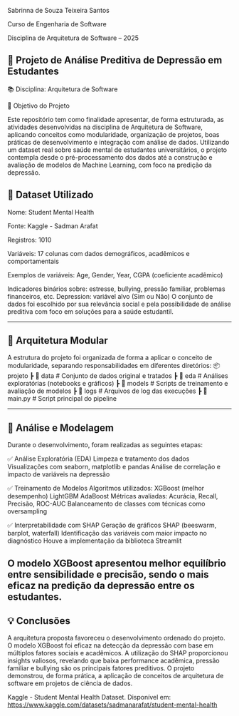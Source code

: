 Sabrinna de Souza Teixeira Santos

Curso de Engenharia de Software 

Disciplina de Arquitetura de Software – 2025

🧠 Projeto de Análise Preditiva de Depressão em Estudantes
---------------------------
📚 Disciplina: Arquitetura de Software

📌 Objetivo do Projeto

Este repositório tem como finalidade apresentar, de forma estruturada, as atividades desenvolvidas na disciplina de Arquitetura de Software, aplicando conceitos como modularidade, organização de projetos, boas práticas de desenvolvimento e integração com análise de dados.
Utilizando um dataset real sobre saúde mental de estudantes universitários, o projeto contempla desde o pré-processamento dos dados até a construção e avaliação de modelos de Machine Learning, com foco na predição da depressão.

📁 Dataset Utilizado
---------
Nome: Student Mental Health

Fonte: Kaggle - Sadman Arafat

Registros: 1010

Variáveis: 17 colunas com dados demográficos, acadêmicos e comportamentais

Exemplos de variáveis:  Age, Gender, Year, CGPA (coeficiente acadêmico)

Indicadores binários sobre: estresse, bullying, pressão familiar, problemas financeiros, etc.
Depression: variável alvo (Sim ou Não)
O conjunto de dados foi escolhido por sua relevância social e pela possibilidade de análise preditiva com foco em soluções para a saúde estudantil.

-----------
🧱 Arquitetura Modular
---------
A estrutura do projeto foi organizada de forma a aplicar o conceito de modularidade, separando responsabilidades em diferentes diretórios:
📦 projeto
 ┣ 📂 data              # Conjunto de dados original e tratados
 ┣ 📂 eda               # Análises exploratórias (notebooks e gráficos)
 ┣ 📂 models            # Scripts de treinamento e avaliação de modelos
 ┣ 📂 logs              # Arquivos de log das execuções
 ┣ 📜 main.py           # Script principal do pipeline

------------
🔎 Análise e Modelagem
-------
Durante o desenvolvimento, foram realizadas as seguintes etapas:

✅ Análise Exploratória (EDA)
Limpeza e tratamento dos dados
Visualizações com seaborn, matplotlib e pandas
Análise de correlação e impacto de variáveis na depressão

✅ Treinamento de Modelos
Algoritmos utilizados:
XGBoost (melhor desempenho)
LightGBM
AdaBoost
Métricas avaliadas: Acurácia, Recall, Precisão, ROC-AUC
Balanceamento de classes com técnicas como oversampling

✅ Interpretabilidade com SHAP
Geração de gráficos SHAP (beeswarm, barplot, waterfall)
Identificação das variáveis com maior impacto no diagnóstico
Houve a implementação da biblioteca Streamlit

O modelo XGBoost apresentou melhor equilíbrio entre sensibilidade e precisão, sendo o mais eficaz na predição da depressão entre os estudantes.
---------

💡 Conclusões
-------
A arquitetura proposta favoreceu o desenvolvimento ordenado do projeto.
O modelo XGBoost foi eficaz na detecção da depressão com base em múltiplos fatores sociais e acadêmicos.
A utilização do SHAP proporcionou insights valiosos, revelando que baixa performance acadêmica, pressão familiar e bullying são os principais fatores preditivos.
O projeto demonstrou, de forma prática, a aplicação de conceitos de arquitetura de software em projetos de ciência de dados.

Kaggle - Student Mental Health Dataset. Disponível em: https://www.kaggle.com/datasets/sadmanarafat/student-mental-health

